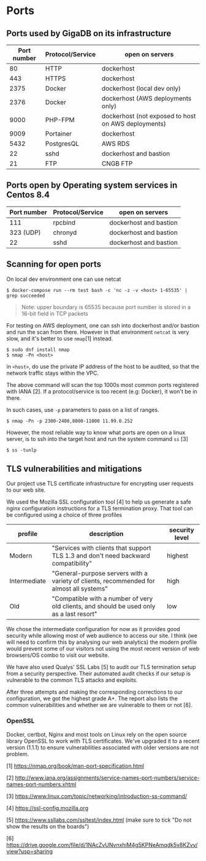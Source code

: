 # Ports

##  Ports used by GigaDB on its infrastructure

| Port number | Protocol/Service | open on servers |
| --- | --- | --- |
| 80 | HTTP | dockerhost | 
| 443 | HTTPS | dockerhost |
| 2375 | Docker | dockerhost (local dev only) |
| 2376 | Docker | dockerhost (AWS deployments only) |
| 9000 | PHP-FPM | dockerhost (not exposed to host on AWS deployments) |
| 9009 | Portainer | dockerhost |
| 5432 | PostgresQL | AWS RDS |
| 22 | sshd | dockerhost and bastion |
| 21 | FTP | CNGB FTP |


## Ports open by Operating system services in Centos 8.4

| Port number | Protocol/Service | open on servers |
| --- | --- | --- |
| 111 | rpcbind | dockerhost and bastion | 
| 323 (UDP) | chronyd | dockerhost and bastion |
| 22 | sshd | dockerhost and bastion |

## Scanning for open ports

On local dev environment one can use netcat
```
$ docker-compose run --rm test bash -c 'nc -z -v <host> 1-65535' | grep succeeded
```
>Note: upper boundary is 65535 because port number is stored in a 16-bit field in TCP packets

For testing on AWS deployment, one can ssh into dockerhost and/or bastion and run the scan from there.
However in that environment ``netcat`` is very slow, and it's better to use ``nmap``[1] instead.


```
$ sudo dnf install nmap
$ nmap -Pn <host>
```
in ``<host>``, do use the private IP address of the host to be audited, so that the network traffic 
stays within the VPC.


The above command will scan the top 1000s most common ports registered with IANA [2].
If a protocol/service is too recent (e.g: Docker), it won't be in there.

In such cases, use ``-p`` parameters to pass on a list of ranges.

```
$ nmap -Pn -p 2300-2400,8000-11000 11.99.0.252
```

However, the most reliable way to know what ports are open on a linux server, 
is to ssh into the target host and run the system command ``ss`` [3]

```
$ ss -tunlp
```

## TLS vulnerabilities and mitigations

Our project use TLS certificate infrastructure for encrypting user requests to our web site.

We used the Mozilla SSL configuration tool [4] to help us generate a safe nginx configuration instructions for a TLS termination proxy.
That tool can be configured using a choice of three profiles

| profile | description | security level |
| --- | --- | --- | 
| Modern | "Services with clients that support TLS 1.3 and don't need backward compatibility" | highest |
| Intermediate | "General-purpose servers with a variety of clients, recommended for almost all systems" | high |
| Old | "Compatible with a number of very old clients, and should be used only as a last resort" | low |

We chose the intermediate configuration for now as it provides good security while allowing most of web audience to access our site.
I think (we will need to confirm this by analysing our web analytics) the modern profile would prevent some of our visitors not using the most recent version of web browsers/OS combo to visit our website.

We have also used Qualys' SSL Labs [5] to audit our TLS termination setup from a security perspective.
Their automated audit checks if our setup is vulnerable to the common TLS attacks and exploits.

After three attempts and making the corresponding corrections to our configuration, we got the highest grade A+. The report also lists
the common vulnerabilities and whether we are vulnerable to them or not [6].

### OpenSSL

Docker, certbot, Nginx and most tools on Linux rely on the open source library OpenSSL to work with TLS certificates.
We've upgraded it to a recent version (1.1.1) to ensure vulnerabilities associated with older versions are not problem.



[1] https://nmap.org/book/man-port-specification.html

[2] http://www.iana.org/assignments/service-names-port-numbers/service-names-port-numbers.xhtml

[3] https://www.linux.com/topic/networking/introduction-ss-command/

[4] https://ssl-config.mozilla.org

[5] https://www.ssllabs.com/ssltest/index.html (make sure to tick "Do not show the results on the boards")

[6] https://drive.google.com/file/d/1NAcZvUNvnxhiM4g5KPNeAmqdk5v8KZvy/view?usp=sharing
